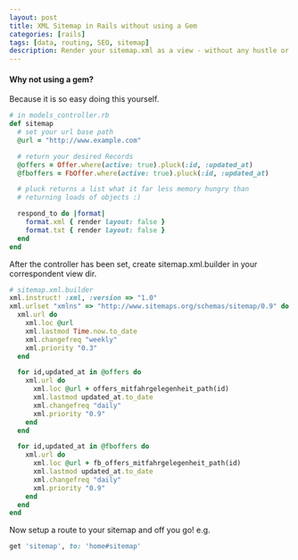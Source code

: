 ```yaml
---
layout: post
title: XML Sitemap in Rails without using a Gem
categories: [rails]
tags: [data, routing, SEO, sitemap]
description: Render your sitemap.xml as a view - without any hustle or gem.
---
```


#### Why not using a gem?
Because it is so easy doing this yourself.

```ruby
# in models_controller.rb
def sitemap
  # set your url base path
  @url = "http://www.example.com"

  # return your desired Records
  @offers = Offer.where(active: true).pluck(:id, :updated_at)
  @fboffers = FbOffer.where(active: true).pluck(:id, :updated_at)

  # pluck returns a list what it far less memory hungry than
  # returning loads of objects :)

  respond_to do |format|
    format.xml { render layout: false }
    format.txt { render layout: false }
  end
end
```

After the controller has been set, create sitemap.xml.builder in your correspondent view dir.

```ruby
# sitemap.xml.builder
xml.instruct! :xml, :version => "1.0"
xml.urlset "xmlns" => "http://www.sitemaps.org/schemas/sitemap/0.9" do
  xml.url do
    xml.loc @url
    xml.lastmod Time.now.to_date
    xml.changefreq "weekly"
    xml.priority "0.3"
  end

  for id,updated_at in @offers do
    xml.url do
      xml.loc @url + offers_mitfahrgelegenheit_path(id)
      xml.lastmod updated_at.to_date
      xml.changefreq "daily"
      xml.priority "0.9"
    end
  end

  for id,updated_at in @fboffers do
    xml.url do
      xml.loc @url + fb_offers_mitfahrgelegenheit_path(id)
      xml.lastmod updated_at.to_date
      xml.changefreq "daily"
      xml.priority "0.9"
    end
  end
end
```

Now setup a route to your sitemap and off you go!
e.g.

```ruby
get 'sitemap', to: 'home#sitemap'
```